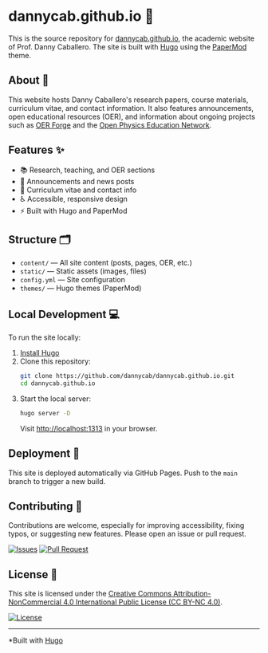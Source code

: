 # dannycab.github.io 🚀

This is the source repository for [dannycab.github.io](https://dannycab.github.io/), the academic website of Prof. Danny Caballero. The site is built with [Hugo](https://gohugo.io/) using the [PaperMod](https://github.com/adityatelange/hugo-PaperMod) theme.

## About 👋

This website hosts Danny Caballero's research papers, course materials, curriculum vitae, and contact information. It also features announcements, open educational resources (OER), and information about ongoing projects such as [OER Forge](https://oerforge.org) and the [Open Physics Education Network](https://openphysicsed.org).

## Features ✨

- 📚 Research, teaching, and OER sections  
- 📰 Announcements and news posts  
- 📄 Curriculum vitae and contact info  
- ♿ Accessible, responsive design  
- ⚡ Built with Hugo and PaperMod  

## Structure 🗂️

- `content/` — All site content (posts, pages, OER, etc.)
- `static/` — Static assets (images, files)
- `config.yml` — Site configuration
- `themes/` — Hugo themes (PaperMod)

## Local Development 💻

To run the site locally:

1. [Install Hugo](https://gohugo.io/getting-started/installing/)  
2. Clone this repository:
   ```sh
   git clone https://github.com/dannycab/dannycab.github.io.git
   cd dannycab.github.io
   ```
3. Start the local server:
   ```sh
   hugo server -D
   ```
   Visit [http://localhost:1313](http://localhost:1313) in your browser.

## Deployment 🚢

This site is deployed automatically via GitHub Pages. Push to the `main` branch to trigger a new build.

## Contributing 🤝

Contributions are welcome, especially for improving accessibility, fixing typos, or suggesting new features. Please open an issue or pull request.

[![Issues](https://img.shields.io/github/issues/dannycab/dannycab.github.io?style=flat-square)](https://github.com/dannycab/dannycab.github.io/issues)
[![Pull Request](https://img.shields.io/github/issues-pr/dannycab/dannycab.github.io?style=flat-square)](https://github.com/dannycab/dannycab.github.io/pulls)

## License 📄

This site is licensed under the [Creative Commons Attribution-NonCommercial 4.0 International Public License (CC BY-NC 4.0)](https://creativecommons.org/licenses/by-nc/4.0/).

[![License](https://img.shields.io/badge/License-CC%20BY--NC%204.0-lightgrey.svg?style=flat-square)](https://creativecommons.org/licenses/by-nc/4.0/)

---

*Built with [Hugo](https://gohugo.io/)